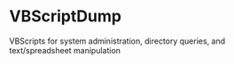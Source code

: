 VBScriptDump
============

VBScripts for system administration, directory queries, and text/spreadsheet manipulation
